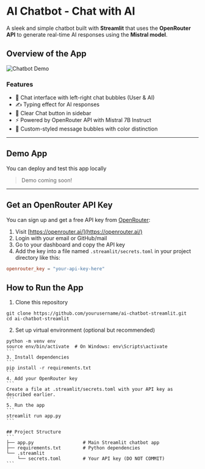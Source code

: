 # AI Chatbot - Chat with AI

A sleek and simple chatbot built with **Streamlit** that uses the **OpenRouter API** to generate real-time AI responses using the **Mistral model**.

## Overview of the App
![Chatbot Demo](https://github.com/user-attachments/assets/e5ea0e23-dae0-44e9-8b12-abe6fd398592)

### Features

- 💬 Chat interface with left-right chat bubbles (User & AI)
- ✍️ Typing effect for AI responses
- 🔄 Clear Chat button in sidebar
- ⚡ Powered by OpenRouter API with Mistral 7B Instruct
- 🎨 Custom-styled message bubbles with color distinction

---

## Demo App

You can deploy and test this app locally

> Demo coming soon!

---

## Get an OpenRouter API Key

You can sign up and get a free API key from [OpenRouter](https://openrouter.ai/):

1. Visit [https://openrouter.ai/](https://openrouter.ai/)
2. Login with your email or GitHub/mail
3. Go to your dashboard and copy the API key
4. Add the key into a file named `.streamlit/secrets.toml` in your project directory like this:

```toml
openrouter_key = "your-api-key-here"
```

## How to Run the App
1. Clone this repository
```
git clone https://github.com/yourusername/ai-chatbot-streamlit.git
cd ai-chatbot-streamlit
```
2. Set up virtual environment (optional but recommended)
````
python -m venv env
source env/bin/activate  # On Windows: env\Scripts\activate
```
3. Install dependencies
```
pip install -r requirements.txt
```
4. Add your OpenRouter key
```
Create a file at .streamlit/secrets.toml with your API key as described earlier.
```
5. Run the app
```
streamlit run app.py
```

## Project Structure
```
├── app.py                  # Main Streamlit chatbot app
├── requirements.txt        # Python dependencies
└── .streamlit
    └── secrets.toml        # Your API key (DO NOT COMMIT)
```
